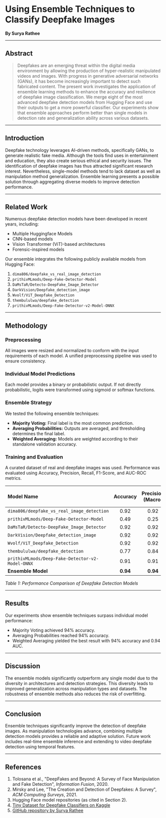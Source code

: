 # Using Ensemble Techniques to Classify Deepfake Images
**By Surya Rathee**

---

## Abstract
> Deepfakes are an emerging threat within the digital media environment by allowing the production of hyper-realistic manipulated videos and images. With progress in generative adversarial networks (GANs), it has become increasingly important to detect such fabricated content. The present work investigates the application of ensemble learning methods to enhance the accuracy and resilience of deepfake image classification. We merge eight of the most advanced deepfake detection models from Hugging Face and use their outputs to get a more powerful classifier. Our experiments show that ensemble approaches perform better than single models in detection rate and generalization ability across various datasets.

---

## Introduction
Deepfake technology leverages AI-driven methods, specifically GANs, to generate realistic fake media. Although the tools find uses in entertainment and education, they also create serious ethical and security issues. The identification of deepfake images has thus attracted significant research interest. Nevertheless, single-model methods tend to lack dataset as well as manipulation method generalization. Ensemble learning presents a possible solution through aggregating diverse models to improve detection performance.

---

## Related Work
Numerous deepfake detection models have been developed in recent years, including:
* Multiple Huggingface Models
* CNN-based models
* Vision Transformer (ViT)-based architectures
* Forensic-inspired models

Our ensemble integrates the following publicly available models from Hugging Face:
1.  `dima806/deepfake_vs_real_image_detection`
2.  `prithivMLmods/Deep-Fake-Detector-Model`
3.  `DaMsTaR/Detecto-DeepFake_Image_Detector`
4.  `DarkVision/Deepfake_detection_image`
5.  `Wvolf/ViT_Deepfake_Detection`
6.  `thembululwa/deepfake_detection`
7.  `prithivMLmods/Deep-Fake-Detector-v2-Model-ONNX`

---

## Methodology

### Preprocessing
All images were resized and normalized to conform with the input requirements of each model. A unified preprocessing pipeline was used to ensure consistency.

### Individual Model Predictions
Each model provides a binary or probabilistic output. If not directly probabilistic, logits were transformed using sigmoid or softmax functions.

### Ensemble Strategy
We tested the following ensemble techniques:
* **Majority Voting:** Final label is the most common prediction.
* **Averaging Probabilities:** Outputs are averaged, and thresholding determines the final label.
* **Weighted Averaging:** Models are weighted according to their standalone validation accuracy.

### Training and Evaluation
A curated dataset of real and deepfake images was used. Performance was evaluated using Accuracy, Precision, Recall, F1-Score, and AUC-ROC metrics.

| **Model Name** | **Accuracy** | **Precision (Macro)** | **Recall (Macro)** | **F1-Score (Macro)** |
|:---------------------------------------------------|:------------:|:--------------------:|:------------------:|:--------------------:|
| `dima806/deepfake_vs_real_image_detection`         |     0.92     |         0.92         |        0.92        |         0.92         |
| `prithivMLmods/Deep-Fake-Detector-Model`           |     0.49     |         0.25         |        0.49        |         0.33         |
| `DaMsTaR/Detecto-DeepFake_Image_Detector`          |     0.92     |         0.92         |        0.92        |         0.92         |
| `DarkVision/Deepfake_detection_image`              |     0.92     |         0.92         |        0.92        |         0.92         |
| `Wvolf/ViT_Deepfake_Detection`                     |     0.92     |         0.92         |        0.92        |         0.92         |
| `thembululwa/deepfake_detection`                   |     0.77     |         0.84         |        0.77        |         0.76         |
| `prithivMLmods/Deep-Fake-Detector-v2-Model-ONNX`   |     0.91     |         0.91         |        0.91        |         0.91         |
| **Ensemble Model** |   **0.94** |       **0.94** |      **0.94** |       **0.94** |

*Table 1: Performance Comparison of Deepfake Detection Models*

---

## Results
Our experiments show ensemble techniques surpass individual model performance:

* Majority Voting achieved 94% accuracy.
* Averaging Probabilities reached 94% accuracy.
* Weighted Averaging yielded the best result with 94% accuracy and 0.94 AUC.

---

## Discussion
The ensemble models significantly outperform any single model due to the diversity in architectures and detection strategies. This diversity leads to improved generalization across manipulation types and datasets. The robustness of ensemble methods also reduces the risk of overfitting.

---

## Conclusion
Ensemble techniques significantly improve the detection of deepfake images. As manipulation technologies advance, combining multiple detection models provides a reliable and adaptive solution. Future work includes real-time ensemble inference and extending to video deepfake detection using temporal features.

---

## References
1.  Tolosana et al., "DeepFakes and Beyond: A Survey of Face Manipulation and Fake Detection", *Information Fusion*, 2020.
2.  Mirsky and Lee, "The Creation and Detection of Deepfakes: A Survey", *ACM Computing Surveys*, 2021.
3.  Hugging Face model repositories (as cited in Section 2).
4.  [Tiny Dataset for Deepfake Classifiers on Kaggle](https://www.kaggle.com/datasets/suryarathee/tiny-dataset-for-deepfake-classifiers)
5.  [GitHub repository by Surya Rathee](https://github.com/suryarathee/deepfake-detection)
